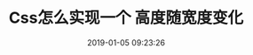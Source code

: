 ---
title: Css怎么实现一个 高度随宽度变化
date: 2019-01-05 09:23:26
tags: [InterviewQuestion, Css]
categories: [InterviewQuestion, Css]
description: Css怎么实现一个 高度随宽度变化
---